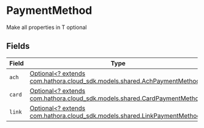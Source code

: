 # PaymentMethod

Make all properties in T optional


## Fields

| Field                                                                                                                 | Type                                                                                                                  | Required                                                                                                              | Description                                                                                                           |
| --------------------------------------------------------------------------------------------------------------------- | --------------------------------------------------------------------------------------------------------------------- | --------------------------------------------------------------------------------------------------------------------- | --------------------------------------------------------------------------------------------------------------------- |
| `ach`                                                                                                                 | [Optional<? extends com.hathora.cloud_sdk.models.shared.AchPaymentMethod>](../../models/shared/AchPaymentMethod.md)   | :heavy_minus_sign:                                                                                                    | N/A                                                                                                                   |
| `card`                                                                                                                | [Optional<? extends com.hathora.cloud_sdk.models.shared.CardPaymentMethod>](../../models/shared/CardPaymentMethod.md) | :heavy_minus_sign:                                                                                                    | N/A                                                                                                                   |
| `link`                                                                                                                | [Optional<? extends com.hathora.cloud_sdk.models.shared.LinkPaymentMethod>](../../models/shared/LinkPaymentMethod.md) | :heavy_minus_sign:                                                                                                    | N/A                                                                                                                   |